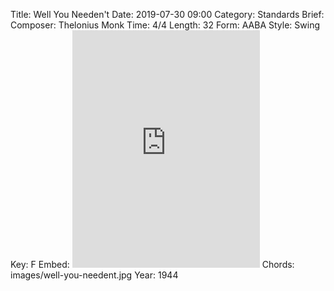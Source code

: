 Title: Well You Needen't
Date: 2019-07-30 09:00
Category: Standards
Brief:
Composer: Thelonius Monk
Time: 4/4
Length: 32
Form: AABA
Style: Swing
Key: F
Embed: <iframe src="https://open.spotify.com/embed/user/thatdavidmiller/playlist/6rYzgklE2fzuVRLFaN4rFV" width="300" height="380" frameborder="0" allowtransparency="true" allow="encrypted-media"></iframe>
Chords: images/well-you-needent.jpg
Year: 1944
